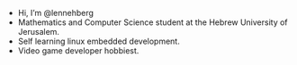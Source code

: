 - Hi, I’m @lennehberg
- Mathematics and Computer Science student at the Hebrew University of Jerusalem.
- Self learning linux embedded development.
- Video game developer hobbiest.

<!---
lennehberg/lennehberg is a ✨ special ✨ repository because its `README.md` (this file) appears on your GitHub profile.
You can click the Preview link to take a look at your changes.
--->
